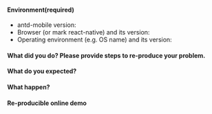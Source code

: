 <!-- Issue Template -->

<!--
用法咨询，建议通过以下渠道，官方 issues 目前没有足够精力提供此类咨询服务：

1. [Stack Overflow](http://stackoverflow.com/questions/tagged/antd)
2. [Segment Fault](https://segmentfault.com/t/antd)（中文）

如果是报告 bug，请按照下列格式书写，并务必提供复现步骤，否则恕难解决，感谢您的支持。
-->

#### Environment(required)

- antd-mobile version:
- Browser (or mark react-native) and its version:
- Operating environment (e.g. OS name) and its version:

#### What did you do? Please provide steps to re-produce your problem.

<!-- e.g. What components are imported and what configurations are made -->

#### What do you expected?

<!-- e.g. It works fine as official website -->

#### What happen?

<!-- e.g. Style is not as expected. (And it will be better to provide screenshot) -->

#### Re-producible online demo

<!--
  Compile or tool configuration issues: Put the sample code on GitHub/Coding.net, so we can figure it out.
  Runtime issues: Please fork http://codepen.io/paranoidjk/pen/LWpaKe to re-produce you issue.
 -->
